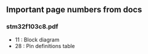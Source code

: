 ## Important page numbers from docs
### stm32f103c8.pdf
- 11 : Block diagram
- 28 : Pin definitions table